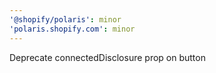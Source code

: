 ```yaml
---
'@shopify/polaris': minor
'polaris.shopify.com': minor
---
```


Deprecate connectedDisclosure prop on button

